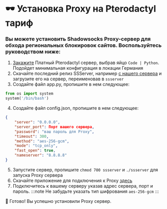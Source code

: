 # 🕶 Установка Proxy на Pterodactyl тариф

### Вы можете установить Shadowsocks Proxy-сервер для обхода региональных блокировок сайтов. Воспользуйтесь руководством ниже:
1. [Закажите](/docs/billing/createserver) Платный Pterodactyl сервер, выбрав яйцо `Code | Python`. Подойдет минимальная конфигурация в локации Германия
2. Скачайте последний релиз SSServer, например [с нашего сервера](https://file.mom/files/GCZmZb.file) и загрузите его на сервер, переименовав в `ssserver`
3. Создайте файл app.py, пропишите в нем следующее:
```python
from os import system
system('/bin/bash')
```
4. Создайте файл config.json, пропишите в нем следующее:
```json
{
    "server": "0.0.0.0",
    "server_port": Порт вашего сервера,
    "password": "ваш пароль для Proxy",
    "timeout": 300,
    "method": "aes-256-gcm",
    "mode": "tcp_only",
    "fast_open": true,
    "nameserver": "8.8.8.8"
}
```
5. Запустите сервер, пропишите `chmod 700 ssserver` и `./ssserver` для запуска Proxy сервера
6. Скачайте приложение для подключения к Proxy [здесь](https://shadowsocks5.github.io/en/download/clients.html)
7. Подключитесь к вашему серверу указав адрес сервера, порт и пароль.
:::note
Не забудьте указать тип шифрования `aes-256-gcm`
:::

🎉 Готово! Вы успешно установили Proxy сервер.

